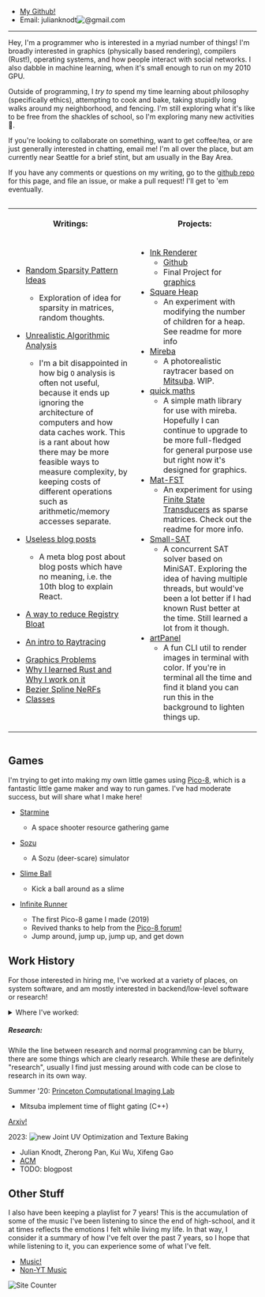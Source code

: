 - [My Github!](https://github.com/JulianKnodt)
- Email: julianknodt![@](https://web.archive.org/web/20091027135937/http://geocities.com/prakobkit/new/mail.gif)gmail.com

---

Hey, I'm a programmer who is interested in a myriad number of things!
I'm broadly interested in graphics (physically based rendering), compilers (Rust!),
operating systems, and how people interact with social networks. I also dabble in
machine learning, when it's small enough to run on my 2010 GPU.

Outside of programming, I _try to_ spend my time learning about philosophy (specifically
ethics), attempting to cook and bake, taking stupidly long walks around my neighborhood, and
fencing. I'm still exploring what it's like to be free from the shackles of school, so I'm
exploring many new activities 🙇.

If you're looking to collaborate on something, want to get coffee/tea, or are just generally
interested in chatting, email me! I'm all over the place, but am currently near Seattle for a
brief stint, but am usually in the Bay Area.

If you have any comments or questions on my writing, go to the [github repo][github repo] for
this page, and file an issue, or make a pull request! I'll get to 'em eventually.

<table style="table-layout:fixed;display:inline-table;">
<!-- Row 1 -->
<tr>
<th>

Writings:

</th>
<th>

Projects:

</th>
</tr>
<!-- Row 2 -->

<tr>
<td>
<div markdown="1">

- [Random Sparsity Pattern Ideas](sparsity_patterns.md)
  - Exploration of idea for sparsity in matrices, random thoughts.

- [Unrealistic Algorithmic Analysis](unrealistic_algorithmic_analysis.md)
  - I'm a bit disappointed in how big `O` analysis is often not useful, because it ends up
    ignoring the architecture of computers and how data caches work. This is a rant about how
    there may be more feasible ways to measure complexity, by keeping costs of different
    operations such as arithmetic/memory accesses separate.

- [Useless blog posts](useless_blogs.md)
  - A meta blog post about blog posts which have no meaning, i.e. the 10th blog to explain
    React.

- [A way to reduce Registry Bloat](writings/registry_market.md)
- [An intro to Raytracing](writings/raytracing.md)

<!-- - [Teaching with Writing?](writings/writing.md) -->
- [Graphics Problems](writings/graphics_problems.md)
- [Why I learned Rust and Why I work on it](writings/rust01.md)
- [Bezier Spline NeRFs](writings/bezier_spline_nerfs.md)
- [Classes](writings/classes.md)
</div>

</td>
<td>
<div markdown="1">

- [Ink Renderer](http://ink-renderer.herokuapp.com/)
  - [Github](https://github.com/JulianKnodt/gfx-final-project)
  - Final Project for [graphics](https://www.cs.princeton.edu/courses/archive/spring20/cos426/)
- [Square Heap](https://github.com/JulianKnodt/sqr_heap)
  - An experiment with modifying the number of children for a heap. See readme for more info
- [Mireba](https://github.com/JulianKnodt/mireba)
  - A photorealistic raytracer based on [Mitsuba](https://www.mitsuba-renderer.org/). WIP.
- [quick maths](https://github.com/JulianKnodt/quick_maths)
  - A simple math library for use with mireba. Hopefully I can continue to upgrade to be more
    full-fledged for general purpose use but right now it's designed for graphics.
- [Mat-FST](https://github.com/JulianKnodt/mat-fst)
  - An experiment for using [Finite State Transducers](https://github.com/BurntSushi/fst) as
    sparse matrices. Check out the readme for more info.
- [Small-SAT](https://github.com/JulianKnodt/small_sat)
  - A concurrent SAT solver based on MiniSAT. Exploring the idea of having multiple threads, but
    would've been a lot better if I had known Rust better at the time. Still learned a lot from
    it though.
- [artPanel](https://github.com/JulianKnodt/artPanel)
  - A fun CLI util to render images in terminal with color. If you're in terminal all the time
    and find it bland you can run this in the background to lighten things up.

</div>
</td>
</tr>

<!-- End table -->
</table>



## Games

I'm trying to get into making my own little games using
[Pico-8](https://www.lexaloffle.com/pico-8.php), which is a fantastic little game maker and way
to run games. I've had moderate success, but will share what I make here!

- [Starmine](https://julianknodt.github.io/starmine.html)
  - A space shooter resource gathering game

- [Sozu](https://julianknodt.github.io/sozu.html)
  - A Sozu (deer-scare) simulator

- [Slime Ball](https://julianknodt.github.io/shoot.html)
  - Kick a ball around as a slime

- [Infinite Runner](https://julianknodt.github.io/runner.html)
  - The first Pico-8 game I made (2019)
  - Revived thanks to help from the [Pico-8 forum!](https://www.lexaloffle.com/bbs/?pid=132231#p)
  - Jump around, jump up, jump up, and get down

## Work History

For those interested in hiring me,
I've worked at a variety of places, on system software,
and am mostly interested in backend/low-level software or research!



<details>
<summary>Where I've worked:</summary>

<div markdown="1">

##### Internships:

Winter thru Summer '17: [Brigade](https://en.wikipedia.org/wiki/Brigade_Media)
  - Android Development (Kotlin) & GraphQL (Node) + Ruby on Rails

Summer '18: Paypal
  - GraphQL (Node)

Summer '19: Google
  - Testing liveliness of servers (Golang)

Summer '21: [Tailscale](https://tailscale.com/)
  - Add new port mapping protocols, Routing Server metrics (Golang)
  - See commits [here](https://github.com/tailscale/tailscale/pulls?q=is%3Apr+author%3Ajulianknodt)
</div>

</details>

##### Research:

While the line between research and normal programming can be blurry, there are some things
which are clearly research. While these are definitely "research", usually I find just messing
around with code can be close to research in its own way.

Summer '20: [Princeton Computational Imaging Lab](https://light.princeton.edu/)
  - Mitsuba implement time of flight gating (C++)

[Arxiv!](https://arxiv.org/search/?query=julian+knodt&searchtype=all&source=header)

2023: ![new][new] Joint UV Optimization and Texture Baking
  - Julian Knodt, Zherong Pan, Kui Wu, Xifeng Gao
  - [ACM](https://dl.acm.org/doi/10.1145/3617683)
  - TODO: blogpost

<!-- TODO list papers individually -->


## Other Stuff

I also have been keeping a playlist for 7 years! This is the accumulation of some of the music
I've been listening to since the end of high-school, and it at times reflects the emotions I
felt while living my life. In that way, I consider it a summary of how I've felt over the past 7
years, so I hope that while listening to it, you can experience some of what I've felt.

- [Music!](playlist.md)
- [Non-YT Music](other_music.md)

![Site Counter](https://hits.seeyoufarm.com/api/count/incr/badge.svg?url=https%3A%2F%2Fjulianknodt.github.io&count_bg=%2379C83D&title_bg=%23144FDF&icon=&icon_color=%23E7E7E7&title=Visitors&edge_flat=false)

[github repo]: https://github.com/JulianKnodt/julianknodt.github.io
[new]: https://web.archive.org/web/20090829095811/http://geocities.com/uspa.geo/new6.gif

